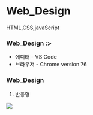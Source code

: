 Web_Design 
============ 
HTML,CSS,javaScript 

### Web_Design   :>

- 에디터 - VS Code
- 브라우저 - Chrome version 76

### Web_Design 

1. 반응형
<img src="https://https://raw.githubusercontent.com/writingR/HTMxCSSxJavaScript/master/web_01/web_01.png">

